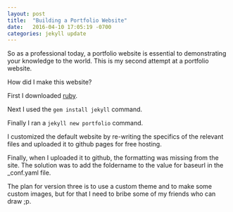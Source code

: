 ```yaml
---
layout: post
title:  "Building a Portfolio Website"
date:   2016-04-10 17:05:19 -0700
categories: jekyll update
---
```


So as a professional today, a portfolio website is essential to demonstrating your knowledge to the world.  This is my second attempt at a portfolio website.

How did I make this website?  

First I downloaded [ruby](https://rubygems.org/pages/download).

Next I used the `gem install jekyll` command.

Finally I ran a `jekyll new portfolio` command.

I customized the default website by re-writing the specifics of the relevant files and uploaded it to github pages for free hosting.

Finally, when I uploaded it to github, the formatting was missing from the site.  The solution was to add the foldername to the value for baseurl in the _conf.yaml file.

The plan for version three is to use a custom theme and to make some custom images, but for that I need to bribe some of my friends who can draw ;p.
